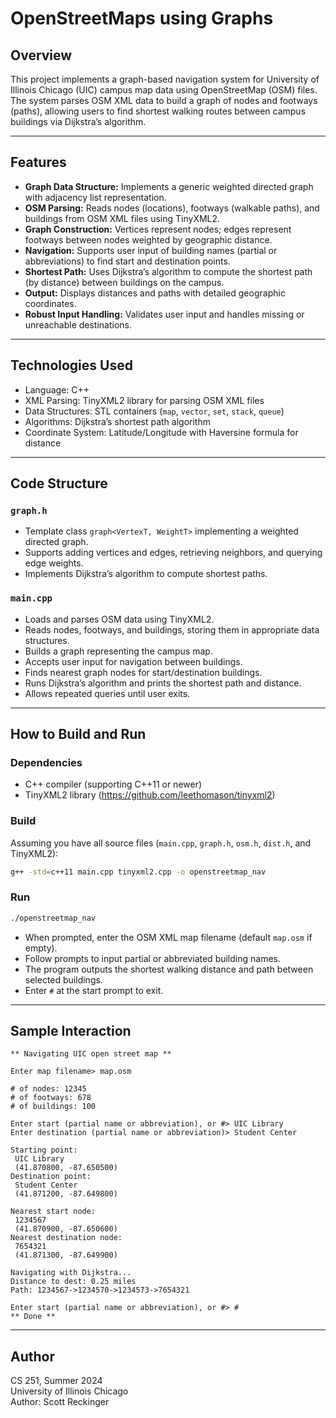 # OpenStreetMaps using Graphs

## Overview
This project implements a graph-based navigation system for University of Illinois Chicago (UIC) campus map data using OpenStreetMap (OSM) files. The system parses OSM XML data to build a graph of nodes and footways (paths), allowing users to find shortest walking routes between campus buildings via Dijkstra’s algorithm.

---

## Features

- **Graph Data Structure:** Implements a generic weighted directed graph with adjacency list representation.
- **OSM Parsing:** Reads nodes (locations), footways (walkable paths), and buildings from OSM XML files using TinyXML2.
- **Graph Construction:** Vertices represent nodes; edges represent footways between nodes weighted by geographic distance.
- **Navigation:** Supports user input of building names (partial or abbreviations) to find start and destination points.
- **Shortest Path:** Uses Dijkstra’s algorithm to compute the shortest path (by distance) between buildings on the campus.
- **Output:** Displays distances and paths with detailed geographic coordinates.
- **Robust Input Handling:** Validates user input and handles missing or unreachable destinations.

---

## Technologies Used

- Language: C++
- XML Parsing: TinyXML2 library for parsing OSM XML files
- Data Structures: STL containers (`map`, `vector`, `set`, `stack`, `queue`)
- Algorithms: Dijkstra’s shortest path algorithm
- Coordinate System: Latitude/Longitude with Haversine formula for distance

---

## Code Structure

### `graph.h`
- Template class `graph<VertexT, WeightT>` implementing a weighted directed graph.
- Supports adding vertices and edges, retrieving neighbors, and querying edge weights.
- Implements Dijkstra’s algorithm to compute shortest paths.

### `main.cpp`
- Loads and parses OSM data using TinyXML2.
- Reads nodes, footways, and buildings, storing them in appropriate data structures.
- Builds a graph representing the campus map.
- Accepts user input for navigation between buildings.
- Finds nearest graph nodes for start/destination buildings.
- Runs Dijkstra’s algorithm and prints the shortest path and distance.
- Allows repeated queries until user exits.

---

## How to Build and Run

### Dependencies
- C++ compiler (supporting C++11 or newer)
- TinyXML2 library (https://github.com/leethomason/tinyxml2)

### Build
Assuming you have all source files (`main.cpp`, `graph.h`, `osm.h`, `dist.h`, and TinyXML2):

```bash
g++ -std=c++11 main.cpp tinyxml2.cpp -o openstreetmap_nav
```

### Run
```bash
./openstreetmap_nav
```

- When prompted, enter the OSM XML map filename (default `map.osm` if empty).
- Follow prompts to input partial or abbreviated building names.
- The program outputs the shortest walking distance and path between selected buildings.
- Enter `#` at the start prompt to exit.

---

## Sample Interaction

```
** Navigating UIC open street map **

Enter map filename> map.osm

# of nodes: 12345
# of footways: 678
# of buildings: 100

Enter start (partial name or abbreviation), or #> UIC Library
Enter destination (partial name or abbreviation)> Student Center

Starting point:
 UIC Library
 (41.870800, -87.650500)
Destination point:
 Student Center
 (41.871200, -87.649800)

Nearest start node:
 1234567
 (41.870900, -87.650600)
Nearest destination node:
 7654321
 (41.871300, -87.649900)

Navigating with Dijkstra...
Distance to dest: 0.25 miles
Path: 1234567->1234570->1234573->7654321

Enter start (partial name or abbreviation), or #> #
** Done **
```

---

## Author
CS 251, Summer 2024  
University of Illinois Chicago  
Author: Scott Reckinger

